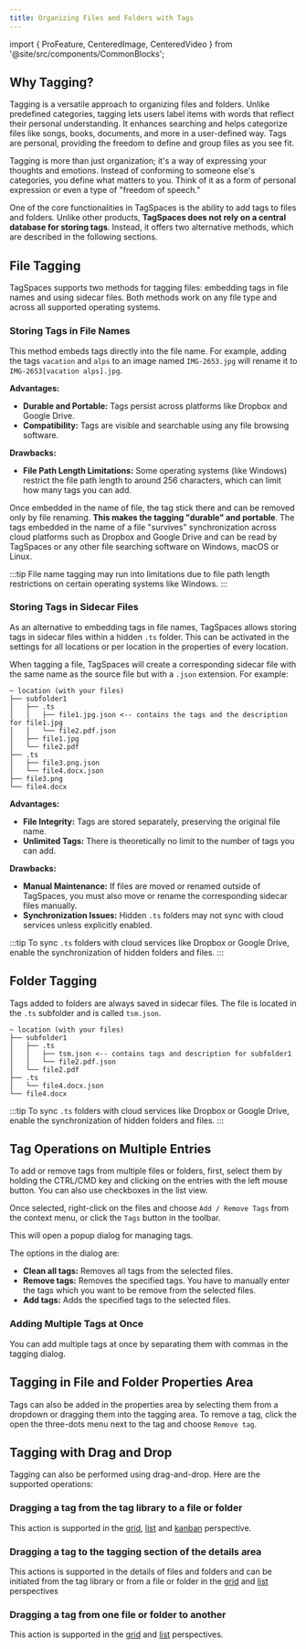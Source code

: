 ```yaml
---
title: Organizing Files and Folders with Tags
---
```


import { ProFeature, CenteredImage, CenteredVideo } from '@site/src/components/CommonBlocks';

## Why Tagging?

Tagging is a versatile approach to organizing files and folders. Unlike predefined categories, tagging lets users label items with words that reflect their personal understanding. It enhances searching and helps categorize files like songs, books, documents, and more in a user-defined way. Tags are personal, providing the freedom to define and group files as you see fit.

Tagging is more than just organization; it's a way of expressing your thoughts and emotions. Instead of conforming to someone else's categories, you define what matters to you. Think of it as a form of personal expression or even a type of "freedom of speech."

One of the core functionalities in TagSpaces is the ability to add tags to files and folders. Unlike other products, **TagSpaces does not rely on a central database for storing tags**. Instead, it offers two alternative methods, which are described in the following sections.

<CenteredVideo
    caption="Various ways for tagging files and folders"
    src="/media/tagging/tag-files-and-folders.mp4"
    posterUrl="/media/tagging/tag-files-and-folders.avif"
    autoPlay
    showCaption
    maxWidth="100%"
/>

## File Tagging

TagSpaces supports two methods for tagging files: embedding tags in file names and using sidecar files. Both methods work on any file type and across all supported operating systems.

<CenteredImage src="/media/settings/settings-specify-file-tagging-method.avif" caption="File tagging method in the settings" maxWidth="700px" />

### Storing Tags in File Names

This method embeds tags directly into the file name. For example, adding the tags `vacation` and `alps` to an image named `IMG-2653.jpg` will rename it to `IMG-2653[vacation alps].jpg`.

**Advantages:**

- **Durable and Portable:** Tags persist across platforms like Dropbox and Google Drive.
- **Compatibility:** Tags are visible and searchable using any file browsing software.

**Drawbacks:**

- **File Path Length Limitations:** Some operating systems (like Windows) restrict the file path length to around 256 characters, which can limit how many tags you can add.

<CenteredImage src="/media/filename-tagging.png" caption="Tags embedded in file names" />

Once embedded in the name of file, the tag stick there and can be removed only by file renaming. **This makes the tagging "durable" and portable**. The tags embedded in the name of a file "survives" synchronization across cloud platforms such as Dropbox and Google Drive and can be read by TagSpaces or any other file searching software on Windows, macOS or Linux.

:::tip
File name tagging may run into limitations due to file path length restrictions on certain operating systems like Windows.
:::

### Storing Tags in Sidecar Files

As an alternative to embedding tags in file names, TagSpaces allows storing tags in sidecar files within a hidden `.ts` folder. This can be activated in the settings for all locations or per location in the properties of every location.

<!-- :::info
Note: By default, `.ts` folders are hidden on macOS and Linux, but not on Windows.
::: -->

When tagging a file, TagSpaces will create a corresponding sidecar file with the same name as the source file but with a `.json` extension. For example:

```
~ location (with your files)
├── subfolder1
│   ├── .ts
│   │   ├── file1.jpg.json <-- contains the tags and the description for file1.jpg
│   │   └── file2.pdf.json
│   ├── file1.jpg
│   └── file2.pdf
├── .ts
│   ├── file3.png.json
│   └── file4.docx.json
├── file3.png
└── file4.docx
```

**Advantages:**

- **File Integrity:** Tags are stored separately, preserving the original file name.
- **Unlimited Tags:** There is theoretically no limit to the number of tags you can add.

**Drawbacks:**

- **Manual Maintenance:** If files are moved or renamed outside of TagSpaces, you must also move or rename the corresponding sidecar files manually.
- **Synchronization Issues:** Hidden `.ts` folders may not sync with cloud services unless explicitly enabled.

:::tip
To sync `.ts` folders with cloud services like Dropbox or Google Drive, enable the synchronization of hidden folders and files.
:::

## Folder Tagging

Tags added to folders are always saved in sidecar files. The file is located in the `.ts` subfolder and is called `tsm.json`.

```
~ location (with your files)
├── subfolder1
│   ├── .ts
│   │   ├── tsm.json <-- contains tags and description for subfolder1
│   │   └── file2.pdf.json
│   └── file2.pdf
├── .ts
│   └── file4.docx.json
└── file4.docx
```

:::tip
To sync `.ts` folders with cloud services like Dropbox or Google Drive, enable the synchronization of hidden folders and files.
:::

## Tag Operations on Multiple Entries

To add or remove tags from multiple files or folders, first, select them by holding the CTRL/CMD key and clicking on the entries with the left mouse button. You can also use checkboxes in the list view.

Once selected, right-click on the files and choose `Add / Remove Tags` from the context menu, or click the `Tags` button in the toolbar.

This will open a popup dialog for managing tags.

<CenteredImage src="/media/tagging/tagging-multiple-tags-dialog.avif" caption="Tagging multiple files"  maxWidth="500px"/>

The options in the dialog are:

- **Clean all tags:** Removes all tags from the selected files.
- **Remove tags:** Removes the specified tags. You have to manually enter the tags which you want to be remove from the selected files.
- **Add tags:** Adds the specified tags to the selected files.

### Adding Multiple Tags at Once

You can add multiple tags at once by separating them with commas in the tagging dialog.

<CenteredVideo
  caption="Tagging with many tags at once."
  src="/media/videos/tagging-dialog-many-tags.mp4"
  posterUrl="/media/videos/tagging-dialog-many-tags.jpg"
  autoPlay={false}
  showCaption
/>

## Tagging in File and Folder Properties Area

Tags can also be added in the properties area by selecting them from a dropdown or dragging them into the tagging area. To remove a tag, click the open the three-dots menu next to the tag and choose `Remove tag`.

<CenteredImage src="/media/tagging/tagging-entry-details.avif" caption="Tagging in the file and folder details area" maxWidth={600} />

## Tagging with Drag and Drop

Tagging can also be performed using drag-and-drop. Here are the supported operations:

### Dragging a tag from the tag library to a file or folder

This action is supported in the [grid](/perspectives/grid), [list](/perspectives/list) and [kanban](/perspectives/kanban) perspective.
<CenteredImage src="/media/tagging/tagging-dnd-taglibrary.avif" caption="Tagging with drag-and-drop from the tag library" maxWidth={650}/>

### Dragging a tag to the tagging section of the details area

This actions is supported in the details of files and folders and can be initiated from the tag library or from a file or folder in the [grid](/perspectives/grid) and [list](/perspectives/list) perspectives

<CenteredImage src="/media/tagging/tagging-dnd-entrydetais.avif" caption="Tagging with drag-and-drop from the tag library folder details" />

### Dragging a tag from one file or folder to another

This action is supported in the [grid](/perspectives/grid) and [list](/perspectives/list) perspectives.
<CenteredImage src="/media/tagging/tagging-dnd-entry-to-entry.avif" caption="Tagging with drag-and-drop from a folder to another" maxWidth={650}/>

<!-- ## Tagging using keyboard shortcuts
Another quick way to tag files is to set keyboard shortcuts to often-used tags. To specify a shortcut, click on a tag in the **Tag Library**, and select *Edit Tag* from the context menu

![](media/edit-tag-context.png)

You will then be presented with the **Edit tag** popup dialogue, in which you can specify the keyboard shortcut under **Key Binding**

![](media/edit-tag-popup.png)
Tag that has a keyboard shortcut assigned, are marked with a little keyboard icon in the tag library

![](media/edit-tag-keyboard.png)

Shortcuts can be single characters, key combinations, or sequences of two or more characters.
* To specify a single key shortcut, type that key into the box. E.g. to set the key `a` as a shortcut for a tag, simply type the letter 'a' and press OK.
* For key combinations, type all keys separated by a plus sign (`+`). E.g. to specify `Ctrl+Shift+a` (to be pressed simultaneously) as a shortcut, just type "ctrl+shift+a".
    > For combinations to work, you do not need to use modifier keys. `a+g+6` is as valid a combination as would e.g. `ctrl+shift+6` be
* To use character sequences, type each character, separated by a single whitespace. for example, when you set `a b c` as a shortcut, you would need to type the letters 'a', 'b' and 'c' after one another to tag a file. You do not need to do this quickly, as long as you do not press anything else, the sequence will be recognised. This feature can be quite useful for users, who experience difficulties pressing certain key combinations.
    > Modifier keys, such as `Ctrl`, `Shift`, etc, **can** be used in sequential combinations. Specifying e.g. `ctrl a` would make a shortcut of pressing `Ctrl` followed by `a`. pressing the keys simultaneously would not work in this case.

Using keyboard shortcuts can also work on multiple files. If you select more than one file, the tag bound to the key(s) or key combination you press will be applied to all of them.

> Keyboard shortcuts can **not** be used to remove tags, only to assign them. -->

